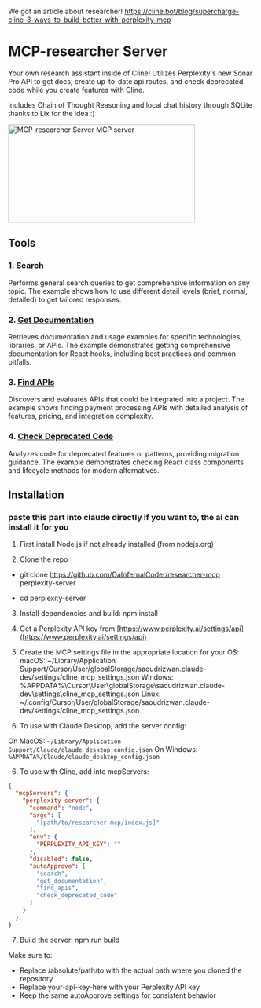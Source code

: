 We got an article about researcher! 
https://cline.bot/blog/supercharge-cline-3-ways-to-build-better-with-perplexity-mcp

# MCP-researcher Server

Your own research assistant inside of Cline! Utilizes Perplexity's new Sonar Pro API to get docs, create up-to-date api routes, and check deprecated code while you create features with Cline. 

Includes Chain of Thought Reasoning and local chat history through SQLite thanks to Lix for the idea :)

<a href="https://glama.ai/mcp/servers/g1i6ilg8sl"><img width="380" height="200" src="https://glama.ai/mcp/servers/g1i6ilg8sl/badge" alt="MCP-researcher Server MCP server" /></a>

## Tools

### 1. [Search](https://github.com/DaInfernalCoder/researcher-mcp/blob/main/examples/search.md)
Performs general search queries to get comprehensive information on any topic. The example shows how to use different detail levels (brief, normal, detailed) to get tailored responses.

### 2. [Get Documentation](https://github.com/DaInfernalCoder/researcher-mcp/blob/main/examples/find-apis.md)
Retrieves documentation and usage examples for specific technologies, libraries, or APIs. The example demonstrates getting comprehensive documentation for React hooks, including best practices and common pitfalls.

### 3. [Find APIs](https://github.com/DaInfernalCoder/researcher-mcp/blob/main/examples/find-apis.md)
Discovers and evaluates APIs that could be integrated into a project. The example shows finding payment processing APIs with detailed analysis of features, pricing, and integration complexity.

### 4. [Check Deprecated Code](https://github.com/DaInfernalCoder/researcher-mcp/blob/main/examples/check-deprecated-code.md)
Analyzes code for deprecated features or patterns, providing migration guidance. The example demonstrates checking React class components and lifecycle methods for modern alternatives.


## Installation

### paste this part into claude directly if you want to, the ai can install it for you

1. First install Node.js if not already installed (from nodejs.org)

2. Clone the repo

- git clone https://github.com/DaInfernalCoder/researcher-mcp perplexity-server 

- cd perplexity-server

3. Install dependencies and build:
npm install

4. Get a Perplexity API key from [https://www.perplexity.ai/settings/api](https://www.perplexity.ai/settings/api)

5. Create the MCP settings file in the appropriate location for your OS:
macOS: ~/Library/Application Support/Cursor/User/globalStorage/saoudrizwan.claude-dev/settings/cline_mcp_settings.json
Windows: %APPDATA%\Cursor\User\globalStorage\saoudrizwan.claude-dev\settings\cline_mcp_settings.json
Linux: ~/.config/Cursor/User/globalStorage/saoudrizwan.claude-dev/settings/cline_mcp_settings.json

5. To use with Claude Desktop, add the server config:

On MacOS: `~/Library/Application Support/Claude/claude_desktop_config.json`
On Windows: `%APPDATA%/Claude/claude_desktop_config.json`

6. To use with Cline, add into mcpServers: 

```json
{
  "mcpServers": {
    "perplexity-server": {
      "command": "node",
      "args": [
        "[path/to/researcher-mcp/index.js]"
      ],
      "env": {
        "PERPLEXITY_API_KEY": ""
      },
      "disabled": false,
      "autoApprove": [
        "search",
        "get_documentation",
        "find_apis",
        "check_deprecated_code"
      ]
    }
  }
}
```

7. Build the server: 
npm run build

Make sure to:
- Replace /absolute/path/to with the actual path where you cloned the repository
- Replace your-api-key-here with your Perplexity API key
- Keep the same autoApprove settings for consistent behavior

